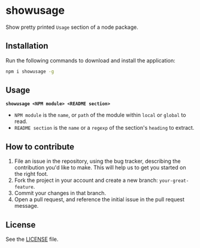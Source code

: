 # showusage

Show pretty printed `Usage` section of a node package.

## Installation
Run the following commands to download and install the application:

```sh
npm i showusage -g
```

## Usage

**`showusage <NPM module> <README section>`**

* `NPM module` is the `name`, or `path` of the module within `local` or `global` to read.
* `README section` is the `name` or a `regexp` of the section's `heading` to extract.

## How to contribute

1. File an issue in the repository, using the bug tracker, describing the
   contribution you'd like to make. This will help us to get you started on the
   right foot.
2. Fork the project in your account and create a new branch:
   `your-great-feature`.
3. Commit your changes in that branch.
4. Open a pull request, and reference the initial issue in the pull request
   message.

## License
See the [LICENSE](./LICENSE) file.
